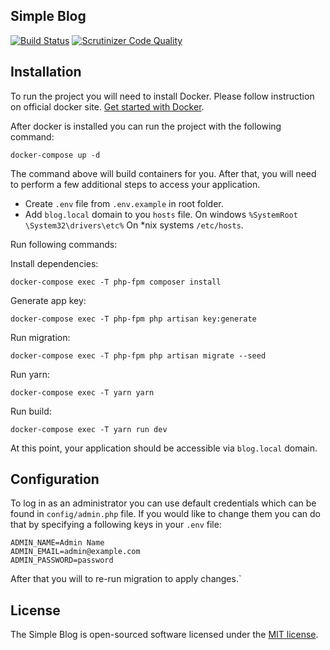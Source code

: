 ## Simple Blog

<p align="center">

[![Build Status](https://travis-ci.org/LyubomyrPlotnikov/blog.svg?branch=develop)](https://travis-ci.org/LyubomyrPlotnikov/blog)
[![Scrutinizer Code Quality](https://scrutinizer-ci.com/g/LyubomyrPlotnikov/blog/badges/quality-score.png?b=develop)](https://scrutinizer-ci.com/g/LyubomyrPlotnikov/blog/?branch=develop)
</p>

## Installation
To run the project you will need to install Docker. Please follow instruction on official docker site.
[Get started with Docker](https://docs.docker.com/get-started/).

After docker is installed you can run the project with the following command:

`docker-compose up -d`

The command above will build containers for you. After that, you will need to perform a few additional steps
to access your application. 

* Create `.env` file from `.env.example` in root folder.
* Add `blog.local` domain to you `hosts` file. On windows `%SystemRoot
\System32\drivers\etc%` On *nix systems `/etc/hosts`.

Run following commands:

Install dependencies:

`docker-compose exec -T php-fpm composer install`

Generate app key:

`docker-compose exec -T php-fpm php artisan key:generate`

Run migration:

`docker-compose exec -T php-fpm php artisan migrate --seed`

Run yarn:

`docker-compose exec -T yarn yarn`

Run build:

`docker-compose exec -T yarn run dev`


At this point, your application should be accessible via `blog.local` domain.

## Configuration

To log in as an administrator you can use default credentials which can be found in `config/admin.php` file. 
If you would like to change them you can do that by specifying a following keys in your `.env` file:

```
ADMIN_NAME=Admin Name
ADMIN_EMAIL=admin@example.com
ADMIN_PASSWORD=password
```

After that you will to re-run migration to apply changes.`

## License

The Simple Blog is open-sourced software licensed under the [MIT license](https://opensource.org/licenses/MIT).
